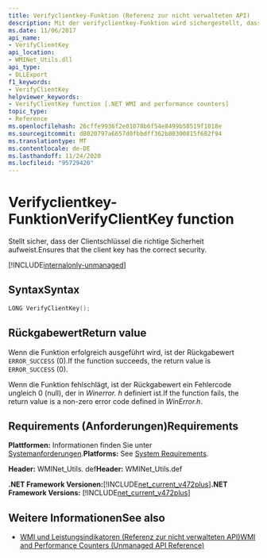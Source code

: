 ```yaml
---
title: Verifyclientkey-Funktion (Referenz zur nicht verwalteten API)
description: Mit der verifyclientkey-Funktion wird sichergestellt, dass der Client Schlüssel über die richtige Sicherheit verfügt.
ms.date: 11/06/2017
api_name:
- VerifyClientKey
api_location:
- WMINet_Utils.dll
api_type:
- DLLExport
f1_keywords:
- VerifyClientKey
helpviewer_keywords:
- VerifyClientKey function [.NET WMI and performance counters]
topic_type:
- Reference
ms.openlocfilehash: 26cffe9936f2e01078b6f54e8499b58519f1018e
ms.sourcegitcommit: d8020797a6657d0fbbdff362b80300815f682f94
ms.translationtype: MT
ms.contentlocale: de-DE
ms.lasthandoff: 11/24/2020
ms.locfileid: "95729420"
---
```

# <a name="verifyclientkey-function"></a><span data-ttu-id="02889-103">Verifyclientkey-Funktion</span><span class="sxs-lookup"><span data-stu-id="02889-103">VerifyClientKey function</span></span>

<span data-ttu-id="02889-104">Stellt sicher, dass der Clientschlüssel die richtige Sicherheit aufweist.</span><span class="sxs-lookup"><span data-stu-id="02889-104">Ensures that the client key has the correct security.</span></span>  
  
[!INCLUDE[internalonly-unmanaged](../../../../includes/internalonly-unmanaged.md)]
  
## <a name="syntax"></a><span data-ttu-id="02889-105">Syntax</span><span class="sxs-lookup"><span data-stu-id="02889-105">Syntax</span></span>  
  
```cpp  
LONG VerifyClientKey();
```  

## <a name="return-value"></a><span data-ttu-id="02889-106">Rückgabewert</span><span class="sxs-lookup"><span data-stu-id="02889-106">Return value</span></span>

<span data-ttu-id="02889-107">Wenn die Funktion erfolgreich ausgeführt wird, ist der Rückgabewert `ERROR_SUCCESS` (0).</span><span class="sxs-lookup"><span data-stu-id="02889-107">If the function succeeds, the return value is `ERROR_SUCCESS` (0).</span></span>

<span data-ttu-id="02889-108">Wenn die Funktion fehlschlägt, ist der Rückgabewert ein Fehlercode ungleich 0 (null), der in *Winerror. h* definiert ist.</span><span class="sxs-lookup"><span data-stu-id="02889-108">If the function fails, the return value is a non-zero error code defined in *WinError.h*.</span></span>

## <a name="requirements"></a><span data-ttu-id="02889-109">Requirements (Anforderungen)</span><span class="sxs-lookup"><span data-stu-id="02889-109">Requirements</span></span>  

 <span data-ttu-id="02889-110">**Plattformen:** Informationen finden Sie unter [Systemanforderungen](../../get-started/system-requirements.md).</span><span class="sxs-lookup"><span data-stu-id="02889-110">**Platforms:** See [System Requirements](../../get-started/system-requirements.md).</span></span>  
  
 <span data-ttu-id="02889-111">**Header:** WMINet_Utils. def</span><span class="sxs-lookup"><span data-stu-id="02889-111">**Header:** WMINet_Utils.def</span></span>  
  
 <span data-ttu-id="02889-112">**.NET Framework Versionen:**[!INCLUDE[net_current_v472plus](../../../../includes/net-current-v472plus.md)]</span><span class="sxs-lookup"><span data-stu-id="02889-112">**.NET Framework Versions:** [!INCLUDE[net_current_v472plus](../../../../includes/net-current-v472plus.md)]</span></span>  
  
## <a name="see-also"></a><span data-ttu-id="02889-113">Weitere Informationen</span><span class="sxs-lookup"><span data-stu-id="02889-113">See also</span></span>

- [<span data-ttu-id="02889-114">WMI und Leistungsindikatoren (Referenz zur nicht verwalteten API)</span><span class="sxs-lookup"><span data-stu-id="02889-114">WMI and Performance Counters (Unmanaged API Reference)</span></span>](index.md)
